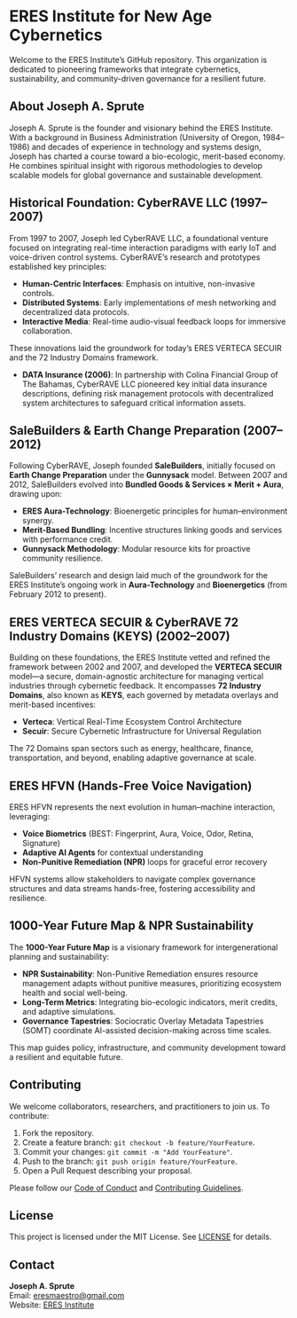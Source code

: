 # ERES Institute for New Age Cybernetics

Welcome to the ERES Institute’s GitHub repository. This organization is dedicated to pioneering frameworks that integrate cybernetics, sustainability, and community-driven governance for a resilient future.

## About Joseph A. Sprute
Joseph A. Sprute is the founder and visionary behind the ERES Institute. With a background in Business Administration (University of Oregon, 1984–1986) and decades of experience in technology and systems design, Joseph has charted a course toward a bio-ecologic, merit-based economy. He combines spiritual insight with rigorous methodologies to develop scalable models for global governance and sustainable development.

## Historical Foundation: CyberRAVE LLC (1997–2007)
From 1997 to 2007, Joseph led CyberRAVE LLC, a foundational venture focused on integrating real-time interaction paradigms with early IoT and voice-driven control systems. CyberRAVE’s research and prototypes established key principles:

- **Human-Centric Interfaces**: Emphasis on intuitive, non-invasive controls.
- **Distributed Systems**: Early implementations of mesh networking and decentralized data protocols.
- **Interactive Media**: Real-time audio-visual feedback loops for immersive collaboration.

These innovations laid the groundwork for today’s ERES VERTECA SECUIR and the 72 Industry Domains framework.

- **DATA Insurance (2006)**: In partnership with Colina Financial Group of The Bahamas, CyberRAVE LLC pioneered key initial data insurance descriptions, defining risk management protocols with decentralized system architectures to safeguard critical information assets.

## SaleBuilders & Earth Change Preparation (2007–2012)
Following CyberRAVE, Joseph founded **SaleBuilders**, initially focused on **Earth Change Preparation** under the **Gunnysack** model. Between 2007 and 2012, SaleBuilders evolved into **Bundled Goods & Services × Merit + Aura**, drawing upon:

- **ERES Aura-Technology**: Bioenergetic principles for human–environment synergy.
- **Merit-Based Bundling**: Incentive structures linking goods and services with performance credit.
- **Gunnysack Methodology**: Modular resource kits for proactive community resilience.

SaleBuilders’ research and design laid much of the groundwork for the ERES Institute’s ongoing work in **Aura-Technology** and **Bioenergetics** (from February 2012 to present).

## ERES VERTECA SECUIR & CyberRAVE 72 Industry Domains (KEYS) (2002–2007)
Building on these foundations, the ERES Institute vetted and refined the framework between 2002 and 2007, and developed the **VERTECA SECUIR** model—a secure, domain-agnostic architecture for managing vertical industries through cybernetic feedback. It encompasses **72 Industry Domains**, also known as **KEYS**, each governed by metadata overlays and merit-based incentives:

- **Verteca**: Vertical Real-Time Ecosystem Control Architecture
- **Secuir**: Secure Cybernetic Infrastructure for Universal Regulation

The 72 Domains span sectors such as energy, healthcare, finance, transportation, and beyond, enabling adaptive governance at scale.

## ERES HFVN (Hands-Free Voice Navigation)
ERES HFVN represents the next evolution in human–machine interaction, leveraging:

- **Voice Biometrics** (BEST: Fingerprint, Aura, Voice, Odor, Retina, Signature)
- **Adaptive AI Agents** for contextual understanding
- **Non-Punitive Remediation (NPR)** loops for graceful error recovery

HFVN systems allow stakeholders to navigate complex governance structures and data streams hands-free, fostering accessibility and resilience.

## 1000-Year Future Map & NPR Sustainability
The **1000-Year Future Map** is a visionary framework for intergenerational planning and sustainability:

- **NPR Sustainability**: Non-Punitive Remediation ensures resource management adapts without punitive measures, prioritizing ecosystem health and social well-being.
- **Long-Term Metrics**: Integrating bio-ecologic indicators, merit credits, and adaptive simulations.
- **Governance Tapestries**: Sociocratic Overlay Metadata Tapestries (SOMT) coordinate AI-assisted decision-making across time scales.

This map guides policy, infrastructure, and community development toward a resilient and equitable future.

## Contributing
We welcome collaborators, researchers, and practitioners to join us. To contribute:

1. Fork the repository.
2. Create a feature branch: `git checkout -b feature/YourFeature`.
3. Commit your changes: `git commit -m "Add YourFeature"`.
4. Push to the branch: `git push origin feature/YourFeature`.
5. Open a Pull Request describing your proposal.

Please follow our [Code of Conduct](CODE_OF_CONDUCT.md) and [Contributing Guidelines](CONTRIBUTING.md).

## License
This project is licensed under the MIT License. See [LICENSE](LICENSE.md) for details.

## Contact
**Joseph A. Sprute**  
Email: eresmaestro@gmail.com  
Website: [ERES Institute](Pending)
